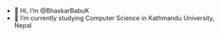 - 👋 Hi, I’m @BhaskarBabuK
- 🌱 I’m currently studying Computer Science in Kathmandu University, Nepal
